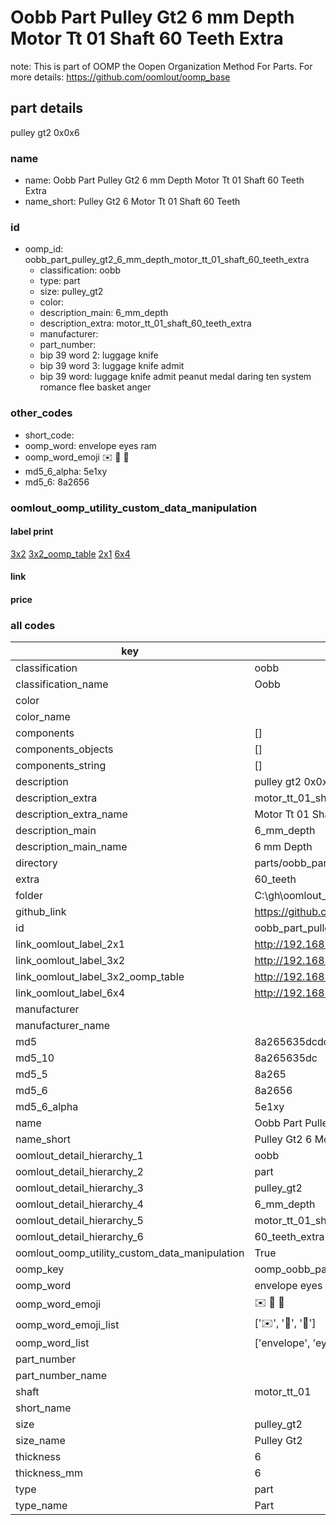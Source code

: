 # Oobb Part Pulley Gt2 6 mm Depth Motor Tt 01 Shaft 60 Teeth Extra  

note: This is part of OOMP the Oopen Organization Method For Parts. For more details: https://github.com/oomlout/oomp_base

##  part details
  



pulley gt2 0x0x6



### name
* name: Oobb Part Pulley Gt2 6 mm Depth Motor Tt 01 Shaft 60 Teeth Extra
* name_short: Pulley Gt2 6 Motor Tt 01 Shaft 60 Teeth
### id
* oomp_id: oobb_part_pulley_gt2_6_mm_depth_motor_tt_01_shaft_60_teeth_extra
  * classification: oobb
  * type: part
  * size: pulley_gt2
  * color: 
  * description_main: 6_mm_depth
  * description_extra: motor_tt_01_shaft_60_teeth_extra
  * manufacturer: 
  * part_number: 
  * bip 39 word 2: luggage knife
  * bip 39 word 3: luggage knife admit
  * bip 39 word: luggage knife admit peanut medal daring ten system romance flee basket anger

### other_codes
* short_code: 
* oomp_word: envelope eyes ram
* oomp_word_emoji :envelope: :eyes: :ram:
* md5_6_alpha: 5e1xy
* md5_6: 8a2656






### oomlout_oomp_utility_custom_data_manipulation
#### label print
[3x2](http://192.168.1.245:1112/?label=oomp%205e1xy)
[3x2_oomp_table](http://192.168.1.108:1112/?label=oomp%205e1xy)
[2x1](http://192.168.1.242:1112/?label=oomp%205e1xy)
[6x4](http://192.168.1.55:1112/?label=oomp%205e1xy)    

#### link

                              

#### price







### all codes 
| key | value |  
| --- | --- |  
| classification | oobb |  
| classification_name | Oobb |  
| color |  |  
| color_name |  |  
| components | [] |  
| components_objects | [] |  
| components_string | [] |  
| description | pulley gt2 0x0x6 |  
| description_extra | motor_tt_01_shaft_60_teeth_extra |  
| description_extra_name | Motor Tt 01 Shaft 60 Teeth Extra |  
| description_main | 6_mm_depth |  
| description_main_name | 6 mm Depth |  
| directory | parts/oobb_part_pulley_gt2_6_mm_depth_motor_tt_01_shaft_60_teeth_extra |  
| extra | 60_teeth |  
| folder | C:\gh\oomlout_oobb_version_4_generated_parts\things\oobb_part_pulley_gt2_6_mm_depth_motor_tt_01_shaft_60_teeth_extra |  
| github_link | https://github.com/oomlout/oomlout_oomp_part_src/tree/main/parts/oobb_part_pulley_gt2_6_mm_depth_motor_tt_01_shaft_60_teeth_extra |  
| id | oobb_part_pulley_gt2_6_mm_depth_motor_tt_01_shaft_60_teeth_extra |  
| link_oomlout_label_2x1 | http://192.168.1.242:1112/?label=oomp%205e1xy |  
| link_oomlout_label_3x2 | http://192.168.1.245:1112/?label=oomp%205e1xy |  
| link_oomlout_label_3x2_oomp_table | http://192.168.1.108:1112/?label=oomp%205e1xy |  
| link_oomlout_label_6x4 | http://192.168.1.55:1112/?label=oomp%205e1xy |  
| manufacturer |  |  
| manufacturer_name |  |  
| md5 | 8a265635dcdcdbdcde452a1e075eec26 |  
| md5_10 | 8a265635dc |  
| md5_5 | 8a265 |  
| md5_6 | 8a2656 |  
| md5_6_alpha | 5e1xy |  
| name | Oobb Part Pulley Gt2 6 mm Depth Motor Tt 01 Shaft 60 Teeth Extra |  
| name_short | Pulley Gt2 6 Motor Tt 01 Shaft 60 Teeth |  
| oomlout_detail_hierarchy_1 | oobb |  
| oomlout_detail_hierarchy_2 | part |  
| oomlout_detail_hierarchy_3 | pulley_gt2 |  
| oomlout_detail_hierarchy_4 | 6_mm_depth |  
| oomlout_detail_hierarchy_5 | motor_tt_01_shaft |  
| oomlout_detail_hierarchy_6 | 60_teeth_extra |  
| oomlout_oomp_utility_custom_data_manipulation | True |  
| oomp_key | oomp_oobb_part_pulley_gt2_6_mm_depth_motor_tt_01_shaft_60_teeth_extra |  
| oomp_word | envelope eyes ram |  
| oomp_word_emoji | :envelope: :eyes: :ram: |  
| oomp_word_emoji_list | [':envelope:', ':eyes:', ':ram:'] |  
| oomp_word_list | ['envelope', 'eyes', 'ram'] |  
| part_number |  |  
| part_number_name |  |  
| shaft | motor_tt_01 |  
| short_name |  |  
| size | pulley_gt2 |  
| size_name | Pulley Gt2 |  
| thickness | 6 |  
| thickness_mm | 6 |  
| type | part |  
| type_name | Part |  

